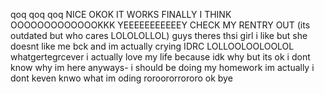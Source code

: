 qoq qoq qoq NICE OKOK IT WORKS FINALLY I THINK
OOOOOOOOOOOOOKKK YEEEEEEEEEEEY CHECK MY RENTRY OUT (its outdated but who cares LOLOLOLLOL) 
guys theres thsi girl i like but she doesnt like me bck and im actually crying 
IDRC LOLLOOLOOLOOLOL whatgertegrcever i actually love my life because
idk why but its ok i dont know why im here anyways- i should be doing my homework
im actually 
i dont keven knwo what im oding
roroororrororo ok bye
